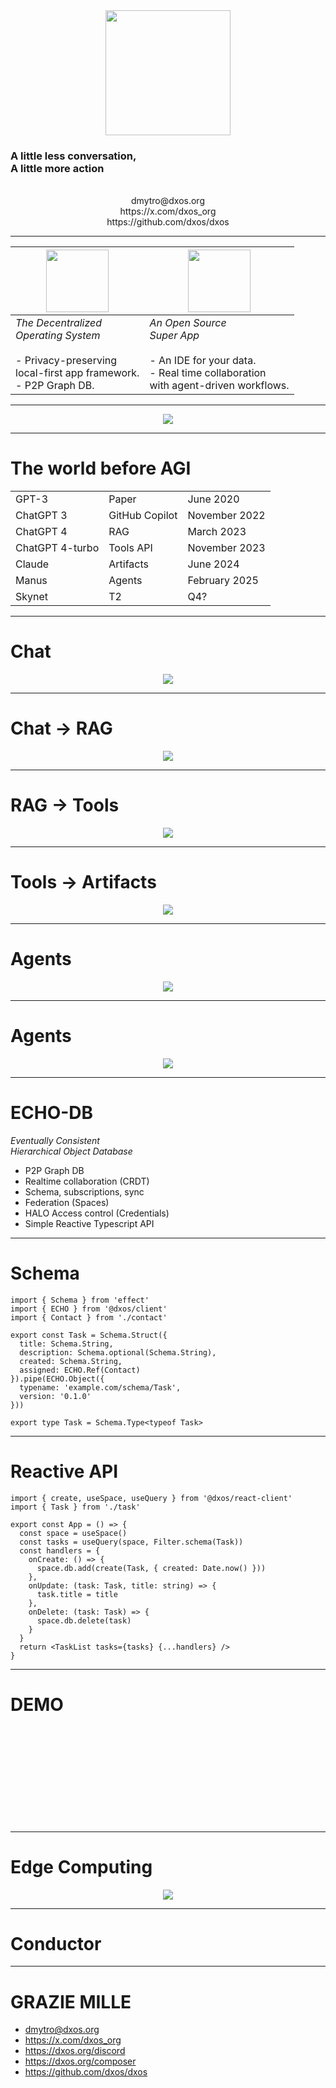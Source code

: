 <center>  
<img src="https://dxos.network/dxos-logotype-blue.png" style="height: 200px">
</center>

### A little less conversation, <br>A little more action
<br/>

<center>  
dmytro@dxos.org
</center>
  
<center>  
https://x.com/dxos_org
</center>

<center>  
https://github.com/dxos/dxos
</center>

---
<!-- 
.slide: data-background="#151515"
-->

| <img src="https://pub-a497338ae2d34236b2cb010710733669.r2.dev/dxos-logotype.png?cache=3" style="height: 100px">  | <img src="https://pub-a497338ae2d34236b2cb010710733669.r2.dev/composer-logotype.png?cache=3" style="height:  100px">  |
|---|---|
| _The Decentralized_<br> _Operating System_<br><br>- Privacy-preserving<br>local-first app framework.<br>- P2P Graph DB. | _An Open Source_<br>_Super App_<br><br>- An IDE for your data.<br>- Real time collaboration<br>with agent-driven workflows. | 

---

<!-- 
.slide: data-background="#000000"
-->

<center>
<img src="https://pub-a497338ae2d34236b2cb010710733669.r2.dev/keyboard.png"/>
</center>

---
<!-- 
.slide: data-background="#151515"
-->

# The world before AGI

|                 |  |  |
|-----------------|--|--|
| GPT-3           | Paper           | June 2020      |
| ChatGPT 3       | GitHub Copilot  | November 2022  |
| ChatGPT 4       | RAG             | March 2023     |
| ChatGPT 4-turbo | Tools API       | November 2023  |
| Claude          | Artifacts       | June 2024      |
| Manus           | Agents          | February 2025  |
| Skynet          | T2              | Q4?            |

---
<!-- 
.slide: data-background="#EEE"
-->

# Chat

<center>
<img src="https://pub-a497338ae2d34236b2cb010710733669.r2.dev/gpt-chat.png"/>
</center>

---
<!-- 
.slide: data-background="#EEE"
-->

# Chat → RAG

<center>
<img src="https://pub-a497338ae2d34236b2cb010710733669.r2.dev/gpt-rag.png"/>
</center>

---
<!-- 
.slide: data-background="#EEE"
-->

# RAG → Tools

<center>
<img src="https://pub-a497338ae2d34236b2cb010710733669.r2.dev/gpt-tools.png"/>
</center>

---
<!-- 
.slide: data-background="#EEE"
-->

# Tools → Artifacts

<center>
<img src="https://pub-a497338ae2d34236b2cb010710733669.r2.dev/gpt-artifact.png"/>
</center>

---
<!-- 
.slide: data-background="#D95B3C"
-->

# Agents

<center>
<img src="https://pub-a497338ae2d34236b2cb010710733669.r2.dev/agents-1.png?cache=1"/>
</center>

---
<!-- 
.slide: data-background="#D95B3C"
-->

# Agents

<center>
<img src="https://pub-a497338ae2d34236b2cb010710733669.r2.dev/agents-2.png?cache=2"/>
</center>

---
<!-- 
ECHO
.slide: data-background="#96254F" data-background-opacity="0.5" data-background-image="https://dxos.network/bg-echo.svg" data-background-position="100% 50%"
-->

# ECHO-DB

_Eventually Consistent<br>Hierarchical Object Database_

- P2P Graph DB
- Realtime collaboration (CRDT)
- Schema, subscriptions, sync
- Federation (Spaces)
- HALO Access control (Credentials)
- Simple Reactive Typescript API

---
<!-- 
.slide: data-background="#151515"
-->

# Schema

```tsx
import { Schema } from 'effect'
import { ECHO } from '@dxos/client'
import { Contact } from './contact'

export const Task = Schema.Struct({
  title: Schema.String,
  description: Schema.optional(Schema.String),
  created: Schema.String,
  assigned: ECHO.Ref(Contact)
}).pipe(ECHO.Object({
  typename: 'example.com/schema/Task',
  version: '0.1.0'
}))

export type Task = Schema.Type<typeof Task>
```

---
<!-- 
.slide: data-background="#151515"
-->

# Reactive API

```tsx
import { create, useSpace, useQuery } from '@dxos/react-client'
import { Task } from './task'

export const App = () => {
  const space = useSpace()
  const tasks = useQuery(space, Filter.schema(Task))
  const handlers = {
    onCreate: () => {
      space.db.add(create(Task, { created: Date.now() }))
    },
    onUpdate: (task: Task, title: string) => {
      task.title = title
    },
    onDelete: (task: Task) => {
      space.db.delete(task)
    } 
  }
  return <TaskList tasks={tasks} {...handlers} />
}
```

---
<!-- 
.slide: data-background-video="https://dxos.network/DXOS.mp4" data-background-video-loop="true"
-->

# DEMO

<br>
<br>
<br>
<br>
<br>
<br>
<br>
<br>
<br>

---
<!-- 
.slide: data-background="#EEE"
-->

# Edge Computing

<center>
<img src="https://pub-a497338ae2d34236b2cb010710733669.r2.dev/system-diagram.png"/>
</center>

---
<!-- 
.slide: data-background="#08754F"
-->

# Conductor

---
<!-- 
.slide: data-background="#151515"
-->

# GRAZIE MILLE

- dmytro@dxos.org
- https://x.com/dxos_org
- https://dxos.org/discord
- https://dxos.org/composer
- https://github.com/dxos/dxos
